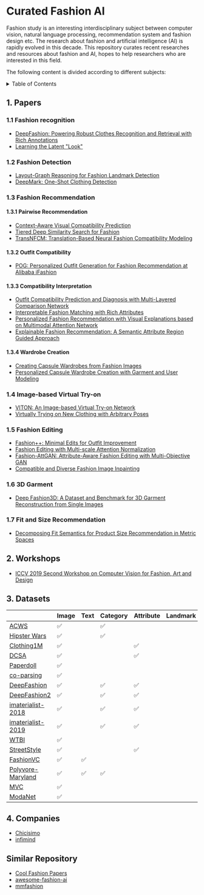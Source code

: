 # Curated Fashion AI

Fashion study is an interesting interdisciplinary subject between computer vision, natural language processing, recommendation system and fashion design etc. The research about fashion and artificial intelligence (AI) is rapidly evolved in this decade. This repository curates recent researches and resources about fashion and AI, hopes to help researchers who are interested in this field.

The following content is divided according to different subjects:

<details><summary>Table of Contents</summary><p>

* [Papers](#1-papers)
* [Workshops](#2-workshops)
* [Datasets](#3-datasets)
* [Companies](#4-companies)
</p></details><p></p>

## 1. Papers

### 1.1 Fashion recognition

* [DeepFashion: Powering Robust Clothes Recognition and Retrieval with Rich Annotations](https://liuziwei7.github.io/projects/DeepFashion.html)
* [Learning the Latent "Look"](http://vision.cs.utexas.edu/projects/StyleEmbedding/)

### 1.2 Fashion Detection

* [Layout-Graph Reasoning for Fashion Landmark Detection](http://openaccess.thecvf.com/content_CVPR_2019/papers/Yu_Layout-Graph_Reasoning_for_Fashion_Landmark_Detection_CVPR_2019_paper.pdf)
* [DeepMark: One-Shot Clothing Detection](http://openaccess.thecvf.com/content_ICCVW_2019/papers/CVFAD/Sidnev_DeepMark_One-Shot_Clothing_Detection_ICCVW_2019_paper.pdf)

### 1.3 Fashion Recommendation

#### 1.3.1 Pairwise Recommendation

* [Context-Aware Visual Compatibility Prediction](http://openaccess.thecvf.com/content_CVPR_2019/papers/Cucurull_Context-Aware_Visual_Compatibility_Prediction_CVPR_2019_paper.pdf)
* [Tiered Deep Similarity Search for Fashion](https://rose.ntu.edu.sg/Publications/Documents/Fashion%20Analytics/Tiered%20Similarity%20Search%20for%20Fashion.pdf)
* [TransNFCM: Translation-Based Neural Fashion Compatibility Modeling](https://arxiv.org/abs/1812.10021)

#### 1.3.2 Outfit Compatibility

* [POG: Personalized Outfit Generation for Fashion Recommendation at Alibaba iFashion](https://arxiv.org/pdf/1905.01866.pdf)

#### 1.3.3 Compatibility Interpretation

* [Outfit Compatibility Prediction and Diagnosis with Multi-Layered Comparison Network](https://arxiv.org/abs/1907.11496)
* [Interpretable Fashion Matching with Rich Attributes](http://staff.ustc.edu.cn/~hexn/papers/sigir19-fashion.pdf)
* [Personalized Fashion Recommendation with Visual Explanations based on Multimodal Attention Network](http://www.yongfeng.me/attach/chen-sigir2019.pdf)
* [Explainable Fashion Recommendation: A Semantic Attribute Region Guided Approach](https://arxiv.org/pdf/1905.12862v1.pdf)

#### 1.3.4 Wardrobe Creation

* [Creating Capsule Wardrobes from Fashion Images](http://openaccess.thecvf.com/content_cvpr_2018/papers/Hsiao_Creating_Capsule_Wardrobes_CVPR_2018_paper.pdf)
* [Personalized Capsule Wardrobe Creation with Garment and User Modeling](https://liqiangnie.github.io/paper/PersonalizedCapsuleWardrobeCreationwithGarmentandUserModeling.pdf)

### 1.4 Image-based Virtual Try-on

* [VITON: An Image-based Virtual Try-on Network](http://openaccess.thecvf.com/content_cvpr_2018/papers/Han_VITON_An_Image-Based_CVPR_2018_paper.pdf)
* [Virtually Trying on New Clothing with Arbitrary Poses](https://xuemengsong.github.io/fp452-zhengA.pdf)

### 1.5 Fashion Editing

* [Fashion++: Minimal Edits for Outfit Improvement](https://arxiv.org/abs/1904.09261)
* [Fashion Editing with Multi-scale Attention Normalization](https://arxiv.org/abs/1906.00884)
* [Fashion-AttGAN: Attribute-Aware Fashion Editing with Multi-Objective GAN](https://arxiv.org/abs/1904.07460)
* [Compatible and Diverse Fashion Image Inpainting](https://arxiv.org/abs/1902.01096)

### 1.6 3D Garment

* [Deep Fashion3D: A Dataset and Benchmark for 3D Garment Reconstruction from Single Images](https://arxiv.org/pdf/2003.12753v1.pdf)

### 1.7 Fit and Size Recommendation

* [Decomposing Fit Semantics for Product Size Recommendation in Metric Spaces](http://cseweb.ucsd.edu/~jmcauley/pdfs/recsys18e.pdf)

## 2. Workshops

* [ICCV 2019 Second Workshop on Computer Vision for Fashion, Art and Design](https://sites.google.com/view/cvcreative/home?authuser=0)

## 3. Datasets

|                         | Image              | Text               | Category           | Attribute          | Landmark | Box | Mask               | Relation      | Other     |
|-------------------------|--------------------|--------------------|--------------------|--------------------|----------|-----|--------------------|---------------|-----------|
| [ACWS][1]               | :white_check_mark: |                    | :white_check_mark: |                    |          |     |                    |               |           |
| [Hipster Wars][11]      | :white_check_mark: |                    | :white_check_mark: |                    |          |     |                    |               |           |
| [Clothing1M][2]         | :white_check_mark: |                    |                    | :white_check_mark: |          |     |                    |               |           |
| [DCSA][3]               | :white_check_mark: |                    |                    | :white_check_mark: |          |     |                    |               |           |
| [Paperdoll][13]         | :white_check_mark: |                    |                    |                    |          |     | :white_check_mark: |               |           |
| [co-parsing][14]        | :white_check_mark: |                    |                    |                    |          |     | :white_check_mark: |               |           |
| [DeepFashion][4]        | :white_check_mark: |                    | :white_check_mark: | :white_check_mark: |          |     |                    | street2shop   |           |
| [DeepFashion2][5]       | :white_check_mark: |                    | :white_check_mark: | :white_check_mark: |          |     | :white_check_mark: | street2shop   |           |
| [imaterialist-2018][6]  | :white_check_mark: |                    | :white_check_mark: | :white_check_mark: |          |     |                    |               |           |
| [imaterialist-2019][7]  | :white_check_mark: |                    | :white_check_mark: | :white_check_mark: |          |     | :white_check_mark: |               |           |
| [WTBI][8]               | :white_check_mark: |                    |                    |                    |          |     |                    | street2shop   |           |
| [StreetStyle][9]        | :white_check_mark: |                    |                    | :white_check_mark: |          |     |                    |               | TimeStamp |
| [FashionVC][10]         | :white_check_mark: | :white_check_mark: |                    |                    |          |     |                    | Compatiblity  |           |
| [Polyvore-Maryland][15] | :white_check_mark: | :white_check_mark: | :white_check_mark: |                    |          |     |                    | Compatibility |           |
| [MVC][12]               | :white_check_mark: |                    |                    |                    |          |     |                    |               | MultiView |
| [ModaNet][16]               | :white_check_mark: |                    |                    |                    |          |     |  :white_check_mark: |               |       |

[1]: https://data.vision.ee.ethz.ch/cvl/lbossard/accv12/
[2]: https://github.com/Cysu/noisy_label
[3]: http://chenlab.ece.cornell.edu/people/Andy/publications/ECCV2012_ClothingAttributes.pdf
[4]: http://mmlab.ie.cuhk.edu.hk/projects/DeepFashion.html
[5]: https://github.com/switchablenorms/DeepFashion2
[6]: https://vision.cornell.edu/se3/wp-content/uploads/2019/06/1906.05750.pdf
[7]: https://www.kaggle.com/c/imaterialist-fashion-2019-FGVC6
[8]: http://tamaraberg.com/street2shop/
[9]: http://streetstyle.cs.cornell.edu/#dataset
[10]: https://drive.google.com/open?id=1HtPwNgL3_aW7APGgyIIjMcHUQaz3AORz
[11]: http://tamaraberg.com/hipsterwars/
[12]: http://mvc-datasets.github.io/MVC/
[13]: https://github.com/kyamagu/paperdoll
[14]: https://github.com/bearpaw/clothing-co-parsing
[15]: https://github.com/xthan/polyvore-dataset
[16]: https://github.com/eBay/modanet

## 4. Companies

* [Chicisimo](https://hackernoon.com/how-we-grew-from-0-to-4-million-women-on-our-fashion-app-with-a-vertical-machine-learning-approach-f8b7fc0a89d7)
* [infimind](https://www.infimind.com/#)

## Similar Repository

- [Cool Fashion Papers](https://github.com/lzhbrian/Cool-Fashion-Papers)
- [awesome-fashion-ai](https://github.com/ayushidalmia/awesome-fashion-ai)
- [mmfashion](https://github.com/open-mmlab/mmfashion)

